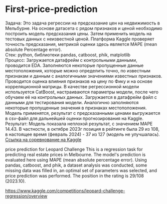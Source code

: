 # First-price-prediction

Задача: Это задача регрессии на предсказание цен на недвижимость в Мельбурне. На основе датасета с рядом признаков и ценой необходимо построить модель предсказания цены. Затем применить модель на тестовых данных с неизвестной ценой. Платформа Kaggle проверяет точность предсказания, метрикой оценки здесь является MAPE (mean absolute Percentage error).  
Стек: python, библиотеки pandas, catboost, phik, matplotlib  
Процесс: Загружается датафрейм с контрольными данными, проводится EDA. Заполняются некоторые пропущенные данные местоположения, которые можно определить точно, по известным признакам и данным с аналогичными значениями известных признаков. Проводится оценка влияния признаков на цену по Фику и на основе корреляционной матрицы. В качестве регрессионной модели используется CatBoost, настраиваются параметры модели, после чего обучаем её на контрольных данных. Загружается в датафрейм файл с данными для тестирования модели. Аналогично заполняются некоторые пропущенные значения в признаках местоположения. Модель применятся, результат с предсказанными ценами выгружается в csv-файл для дальнейшей оценки прогнозирования на Kaggle.  
Результат: Модель показала неплохой результат, с значением MAPE 14.43. В частности, в октябре 2023г позиция в рейтинге была 29 из 108, в настоящее время (февраль 2024) - 37 из 127 (модель не улучшалась). [Ссылка на соревнование на Kaggle](https://www.kaggle.com/competitions/leopard-challenge-regression/overview)

price prediction for Leopard Challenge
This is a regression task for predicting real estate prices in Melbourne. The model's prediction is evaluated here using MAPE (mean absolute percentage error). Using pandas, catboost, and phik, a dataset analysis was conducted, some missing data was filled in, an optimal set of parameters was selected, and price prediction was performed. The position in the rating is 29/108 (2023.10).

https://www.kaggle.com/competitions/leopard-challenge-regression/overview
